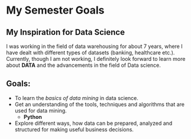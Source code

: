 # My Semester Goals

## My Inspiration for Data Science

I was working in the field of data warehousing for about 7 years, where I have dealt with different types of datasets (banking, healthcare etc.). Currently, though I am not working, I definitely look forward to learn more about **DATA** and the advancements in the field of Data science.

## Goals:

* To learn the *basics of data mining* in data science.
* Get an understanding of the tools, techniques and algorithms that are used for data mining.
    * **Python**
* Explore different ways, how data can be prepared, analyzed and structured for making useful business decisions.